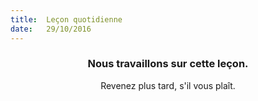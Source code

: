 ```yaml
---
title:  Leçon quotidienne
date:   29/10/2016
---
```


### <center>Nous travaillons sur cette leçon.</center>
<center>Revenez plus tard, s'il vous plaît.</center>